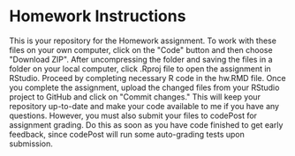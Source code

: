 # Homework Instructions

This is your repository for the Homework assignment. To work with these files on your own computer, click on the "Code" button and then choose "Download ZIP". After uncompressing the folder and saving the files in a folder on your local computer, click .Rproj file to open the assignment in RStudio. Proceed by completing necessary R code in the hw.RMD file. Once you complete the assignment, upload the changed files from your RStudio project to GitHub and click on "Commit changes." This will keep your repository up-to-date and make your code available to me if you have any questions. However, you must also submit your files to codePost for assignment grading. Do this as soon as you have code finished to get early feedback, since codePost will run some auto-grading tests upon submission. 
